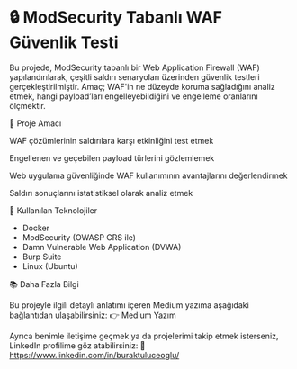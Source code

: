 # 🔒 ModSecurity Tabanlı WAF Güvenlik Testi

Bu projede, ModSecurity tabanlı bir Web Application Firewall (WAF) yapılandırılarak, çeşitli saldırı senaryoları üzerinden güvenlik testleri gerçekleştirilmiştir. Amaç; WAF'in ne düzeyde koruma sağladığını analiz etmek, hangi payload’ları engelleyebildiğini ve engelleme oranlarını ölçmektir.

📌 Proje Amacı

WAF çözümlerinin saldırılara karşı etkinliğini test etmek

Engellenen ve geçebilen payload türlerini gözlemlemek

Web uygulama güvenliğinde WAF kullanımının avantajlarını değerlendirmek

Saldırı sonuçlarını istatistiksel olarak analiz etmek

🧰 Kullanılan Teknolojiler

- Docker
- ModSecurity (OWASP CRS ile)
- Damn Vulnerable Web Application (DVWA)
- Burp Suite
- Linux (Ubuntu)

📚 Daha Fazla Bilgi

Bu projeyle ilgili detaylı anlatımı içeren Medium yazıma aşağıdaki bağlantıdan ulaşabilirsiniz:
👉 Medium Yazım

Ayrıca benimle iletişime geçmek ya da projelerimi takip etmek isterseniz, LinkedIn profilime göz atabilirsiniz:
🔗 https://www.linkedin.com/in/buraktuluceoglu/
